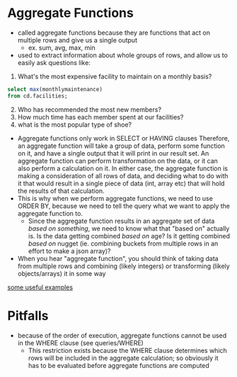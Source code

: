 
# Aggregate Functions
- called aggregate functions because they are functions that act on multiple rows and give us a single output
	- ex. sum, avg, max, min
- used to extract information about whole groups of rows, and allow us to easily ask questions like:
1. What's the most expensive facility to maintain on a monthly basis?
```sql
select max(monthlymaintenance)
from cd.facilities;
```
2. Who has recommended the most new members?
3. How much time has each member spent at our facilities?
4. what is the most popular type of shoe?
- Aggregate functions only work in SELECT or HAVING clauses
Therefore, an aggregate function will take a group of data, perform some function on it, and have a single output that it will print in our result set. An aggregate function can perform transformation on the data, or it can also perform a calculation on it. In either case, the aggregate function is making a consideration of all rows of data, and deciding what to do with it that would result in a single piece of data (int, array etc) that will hold the results of that calculation.
- This is why when we perform aggregate functions, we need to use ORDER BY, because we need to tell the query what we want to apply the aggregate function to.
	- Since the aggregate function results in an aggregate set of data *based on something*, we need to know what that "based on" actually is. Is the data getting combined *based on* age? Is it getting combined *based on* nugget (ie. combining buckets from multiple rows in an effort to make a json array)?
- When you hear "aggregate function", you should think of taking data from multiple rows and combining (likely integers) or transforming (likely objects/arrays) it in some way

[some useful examples](hashrocket.com/blog/posts/faster-json-generation-with-postgresql)

# Pitfalls
- because of the order of execution, aggregate functions cannot be used in the WHERE clause (see queries/WHERE)
	- This restriction exists because the WHERE clause determines which rows will be included in the aggregate calculation; so obviously it has to be evaluated before aggregate functions are computed

